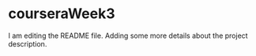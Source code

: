 # courseraWeek3

I am editing the README file. Adding some more details about the project description.
